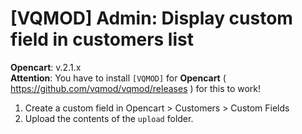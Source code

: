 # [VQMOD] Admin: Display custom field in customers list

**Opencart**: v.2.1.x  
**Attention**: You have to install `[VQMOD]` for **Opencart** ( https://github.com/vqmod/vqmod/releases ) for this to work!

1. Create a custom field in Opencart > Customers > Custom Fields
1. Upload the contents of the `upload` folder.

